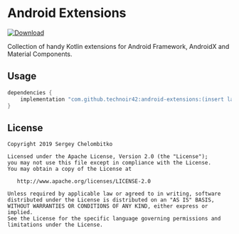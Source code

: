 Android Extensions
==================

[ ![Download](https://api.bintray.com/packages/sch/maven/android-extensions/images/download.svg) ](https://bintray.com/sch/maven/android-extensions/_latestVersion)

Collection of handy Kotlin extensions for Android Framework, AndroidX and Material Components.

## Usage
```gradle
dependencies {
    implementation "com.github.technoir42:android-extensions:(insert latest version)"
}
```

## License

```
Copyright 2019 Sergey Chelombitko

Licensed under the Apache License, Version 2.0 (the "License");
you may not use this file except in compliance with the License.
You may obtain a copy of the License at

   http://www.apache.org/licenses/LICENSE-2.0

Unless required by applicable law or agreed to in writing, software
distributed under the License is distributed on an "AS IS" BASIS,
WITHOUT WARRANTIES OR CONDITIONS OF ANY KIND, either express or implied.
See the License for the specific language governing permissions and
limitations under the License.
```
